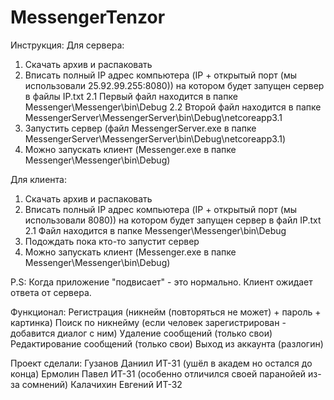 # MessengerTenzor

Инструкция:
Для сервера:
1) Скачать архив и распаковать
2) Вписать полный IP адрес компьютера (IP + открытый порт (мы использовали 25.92.99.255:8080)) на котором будет запущен сервер в файлы IP.txt
2.1 Первый файл находится в папке Messenger\Messenger\bin\Debug
2.2 Второй файл находится в папке MessengerServer\MessengerServer\bin\Debug\netcoreapp3.1
3) Запустить сервер (файл MessengerServer.exe в папке MessengerServer\MessengerServer\bin\Debug\netcoreapp3.1)
4) Можно запускать клиент (Messenger.exe в папке Messenger\Messenger\bin\Debug)

Для клиента:
1) Скачать архив и распаковать
2) Вписать полный IP адрес компьютера (IP + открытый порт (мы использовали 8080)) на котором будет запущен сервер в файл IP.txt
2.1 Файл находится в папке Messenger\Messenger\bin\Debug
3) Подождать пока кто-то запустит сервер
4) Можно запускать клиент (Messenger.exe в папке Messenger\Messenger\bin\Debug)

P.S: Когда приложение "подвисает" - это нормально. Клиент ожидает ответа от сервера.

Функционал:
Регистрация (никнейм (повторяться не может) + пароль + картинка)
Поиск по никнейму (если человек зарегистрирован - добавится диалог с ним)
Удаление сообщений (только свои)
Редактирование сообщений (только свои)
Выход из аккаунта (разлогин)

Проект сделали:
Гузанов Даниил ИТ-31 (ушёл в академ но остался до конца)
Ермолин Павел ИТ-31 (особенно отличился своей паранойей из-за сомнений)
Калачихин Евгений ИТ-32

